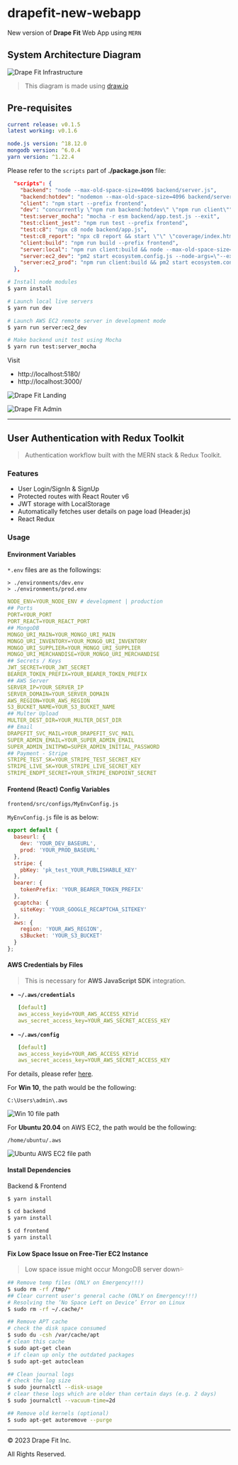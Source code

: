# drapefit-new-webapp

New version of **Drape Fit** Web App using `MERN`

## System Architecture Diagram

![Drape Fit Infrastructure](system_diagrams/drapefit.drawio.png)

> This diagram is made using [draw.io](https://app.diagrams.net/)

## Pre-requisites

```yml
current release: v0.1.5
latest working: v0.1.6
```

```yml
node.js version: ^18.12.0
mongodb version: ^6.0.4
yarn version: ^1.22.4
```

Please refer to the `scripts` part of **./package.json** file:

```json
  "scripts": {
    "backend": "node --max-old-space-size=4096 backend/server.js",
    "backend:hotdev": "nodemon --max-old-space-size=4096 backend/server.js",
    "client": "npm start --prefix frontend",
    "dev": "concurrently \"npm run backend:hotdev\" \"npm run client\"",
    "test:server_mocha": "mocha -r esm backend/app.test.js --exit",
    "test:client_jest": "npm run test --prefix frontend",
    "test:c8": "npx c8 node backend/app.js",
    "test:c8_report": "npx c8 report && start \"\" \"coverage/index.html\"",
    "client:build": "npm run build --prefix frontend",
    "server:local": "npm run client:build && node --max-old-space-size=4096 backend/server.js",
    "server:ec2_dev": "pm2 start ecosystem.config.js --node-args=\"--experimental-loader newrelic/esm-loader.mjs --max-old-space-size=4096\"",
    "server:ec2_prod": "npm run client:build && pm2 start ecosystem.config.js --node-args=\"--experimental-loader newrelic/esm-loader.mjs --max-old-space-size=8192\""
  },
```

```bash
# Install node modules
$ yarn install

# Launch local live servers
$ yarn run dev

# Launch AWS EC2 remote server in development mode
$ yarn run server:ec2_dev

# Make backend unit test using Mocha
$ yarn run test:server_mocha
```

Visit

- http://localhost:5180/
- http://localhost:3000/

![Drape Fit Landing](screenshot_landing.png)

![Drape Fit Admin](screenshot_admin.png)

---

## User Authentication with Redux Toolkit

> Authentication workflow built with the MERN stack & Redux Toolkit.

### Features

- User Login/SignIn & SignUp
- Protected routes with React Router v6
- JWT storage with LocalStorage
- Automatically fetches user details on page load (Header.js)
- React Redux

### Usage

#### **Environment Variables**

`*.env` files are as the followings:

```path
> ./environments/dev.env
> ./environments/prod.env
```

```yaml
NODE_ENV=YOUR_NODE_ENV # development | production
## Ports
PORT=YOUR_PORT
PORT_REACT=YOUR_REACT_PORT
## MongoDB
MONGO_URI_MAIN=YOUR_MONGO_URI_MAIN
MONGO_URI_INVENTORY=YOUR_MONGO_URI_INVENTORY
MONGO_URI_SUPPLIER=YOUR_MONGO_URI_SUPPLIER
MONGO_URI_MERCHANDISE=YOUR_MONGO_URI_MERCHANDISE
## Secrets / Keys
JWT_SECRET=YOUR_JWT_SECRET
BEARER_TOKEN_PREFIX=YOUR_BEARER_TOKEN_PREFIX
## AWS Server
SERVER_IP=YOUR_SERVER_IP
SERVER_DOMAIN=YOUR_SERVER_DOMAIN
AWS_REGION=YOUR_AWS_REGION
S3_BUCKET_NAME=YOUR_S3_BUCKET_NAME
## Multer Upload
MULTER_DEST_DIR=YOUR_MULTER_DEST_DIR
## Email
DRAPEFIT_SVC_MAIL=YOUR_DRAPEFIT_SVC_MAIL
SUPER_ADMIN_EMAIL=YOUR_SUPER_ADMIN_EMAIL
SUPER_ADMIN_INITPWD=SUPER_ADMIN_INITIAL_PASSWORD
## Payment - Stripe
STRIPE_TEST_SK=YOUR_STRIPE_TEST_SECRET_KEY
STRIPE_LIVE_SK=YOUR_STRIPE_LIVE_SECRET_KEY
STRIPE_ENDPT_SECRET=YOUR_STRIPE_ENDPOINT_SECRET
```

#### **Frontend (React) Config Variables**

```path
frontend/src/configs/MyEnvConfig.js
```

`MyEnvConfig.js` file is as below:

```javascript | es6
export default {
  baseurl: {
    dev: 'YOUR_DEV_BASEURL',
    prod: 'YOUR_PROD_BASEURL'
  },
  stripe: {
    pbKey: 'pk_test_YOUR_PUBLISHABLE_KEY'
  },
  bearer: {
    tokenPrefix: 'YOUR_BEARER_TOKEN_PREFIX'
  },
  gcaptcha: {
    siteKey: 'YOUR_GOOGLE_RECAPTCHA_SITEKEY'
  },
  aws: {
    region: 'YOUR_AWS_REGION',
    s3Bucket: 'YOUR_S3_BUCKET'
  }
};
```

#### **AWS Credentials by Files**

> This is necessary for **AWS JavaScript SDK** integration.

- **`~/.aws/credentials`**
  ```yaml
  [default]
  aws_access_keyid=YOUR_AWS_ACCESS_KEYid
  aws_secret_access_key=YOUR_AWS_SECRET_ACCESS_KEY
  ```
- **`~/.aws/config`**
  ```yaml
  [default]
  aws_access_keyid=YOUR_AWS_ACCESS_KEYid
  aws_secret_access_key=YOUR_AWS_SECRET_ACCESS_KEY
  ```

For details, please refer [here](https://docs.aws.amazon.com/AWSJavaScriptSDK/v3/latest/modules/_aws_sdk_credential_providers.html#sample-files).

For **Win 10**, the path would be the following:

```path
C:\Users\admin\.aws
```

![Win 10 file path](screenshot_aws_creds_win10.png)

For **Ubuntu 20.04** on AWS EC2, the path would be the following:

```path
/home/ubuntu/.aws
```

![Ubuntu AWS EC2 file path](screenshot_aws_creds_ubuntu_ec2.png)

#### **Install Dependencies**

Backend & Frontend

```bash
$ yarn install

$ cd backend
$ yarn install

$ cd frontend
$ yarn install
```

#### **Fix Low Space Issue on Free-Tier EC2 Instance**

> Low space issue might occur MongoDB server down💦

```bash
## Remove temp files (ONLY on Emergency!!!)
$ sudo rm -rf /tmp/*
## Clear current user's general cache (ONLY on Emergency!!!)
# Resolving the ‘No Space Left on Device’ Error on Linux
$ sudo rm -rf ~/.cache/*

## Remove APT cache
# check the disk space consumed
$ sudo du -csh /var/cache/apt
# clean this cache
$ sudo apt-get clean
# if clean up only the outdated packages
$ sudo apt-get autoclean

## Clean journal logs
# check the log size
$ sudo journalctl --disk-usage
# clear these logs which are older than certain days (e.g. 2 days)
$ sudo journalctl --vacuum-time=2d

## Remove old kernels (optional)
$ sudo apt-get autoremove --purge
```

---

&copy; 2023 Drape Fit Inc.

All Rights Reserved.
